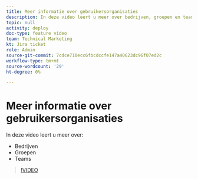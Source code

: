 ```yaml
---
title: Meer informatie over gebruikersorganisaties
description: In deze video leert u meer over bedrijven, groepen en teams.
topic: null
activity: deploy
doc-type: feature video
team: Technical Marketing
kt: Jira ticket
role: Admin
source-git-commit: 7cdce710ecc6fbcdccfe147a40623dc96f07ed2c
workflow-type: tm+mt
source-wordcount: '29'
ht-degree: 0%

---
```


# Meer informatie over gebruikersorganisaties

In deze video leert u meer over:

* Bedrijven
* Groepen
* Teams

>[!VIDEO](https://video.tv.adobe.com/v/335068/?quality=12)
